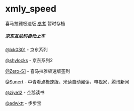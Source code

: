 # xmly_speed  
喜马拉雅极速版
[参考](https://github.com/Zero-S1/xmly_speed/blob/master/xmly_speed.md)      暂时存档



##### 京东互助码自动上车

[@lxk0301](https://github.com/LXK9301/jd_scripts/tree/master) - 京东系列

[@shylocks](https://bitbucket.org/jd-study/shylocks/src/master/) - 京东系列2

[@Zero-S1](https://github.com/Zero-S1/xmly_speed) - 喜马拉雅极速版签到

[@Sunert](https://github.com/Sunert/Scripts) - 中青看点极速版，米读自动阅读，电视家，腾讯新闻

[@ziye12](https://github.com/ziye12/JavaScript) - 企鹅读书

[@adwktt](https://github.com/adwktt/adwktt) - 步步宝
         


  

